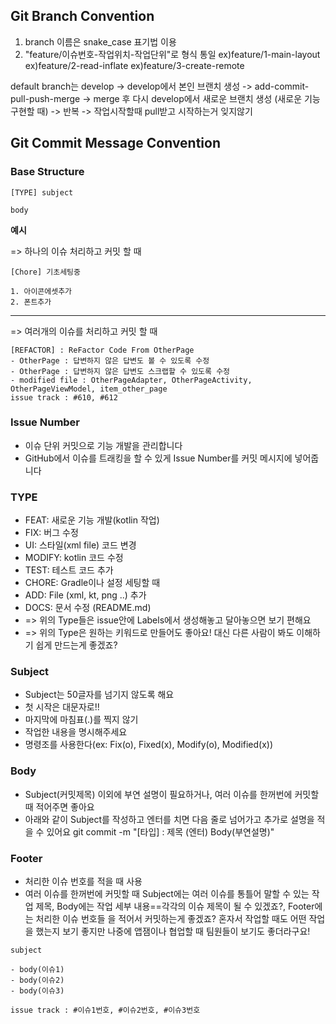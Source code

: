 ## **Git Branch Convention**

1. branch 이름은 snake_case 표기법 이용
2. "feature/이슈번호-작업위치-작업단위"로 형식 통일
 ex)feature/1-main-layout
 ex)feature/2-read-inflate
 ex)feature/3-create-remote

default branch는 develop
-> develop에서 본인 브랜치 생성
-> add-commit-pull-push-merge
-> merge 후 다시 develop에서 새로운 브랜치 생성 (새로운 기능 구현할 때)
-> 반복
-> 작업시작할때 pull받고 시작하는거 잊지않기





## **Git Commit Message Convention**

### **Base Structure**

```
[TYPE] subject

body
```

**예시**

=> 하나의 이슈 처리하고 커밋 할 때

```
[Chore] 기초세팅중

1. 아이콘에셋추가
2. 폰트추가
```
---------------------------------------------------------
=> 여러개의 이슈를 처리하고 커밋 할 때

```
[REFACTOR] : ReFactor Code From OtherPage
- OtherPage : 답변하지 않은 답변도 볼 수 있도록 수정
- OtherPage : 답변하지 않은 답변도 스크랩할 수 있도록 수정
- modified file : OtherPageAdapter, OtherPageActivity, OtherPageViewModel, item_other_page
issue track : #610, #612
```

### **Issue Number**

- 이슈 단위 커밋으로 기능 개발을 관리합니다
- GitHub에서 이슈를 트래킹을 할 수 있게 Issue Number를 커밋 메시지에 넣어줍니다

### **TYPE**

- FEAT: 새로운 기능 개발(kotlin 작업)
- FIX: 버그 수정
- UI: 스타일(xml file) 코드 변경
- MODIFY: kotlin 코드 수정
- TEST: 테스트 코드 추가
- CHORE: Gradle이나 설정 세팅할 때
- ADD: File (xml, kt, png ..) 추가
- DOCS: 문서 수정 (README.md)
- => 위의 Type들은 issue안에 Labels에서 생성해놓고 달아놓으면 보기 편해요
- => 위의 Type은 원하는 키워드로 만들어도 좋아요! 대신 다른 사람이 봐도 이해하기 쉽게 만드는게 좋겠죠?

### **Subject**

- Subject는 50글자를 넘기지 않도록 해요
- 첫 시작은 대문자로!!
- 마지막에 마침표(.)를 찍지 않기
- 작업한 내용을 명시해주세요
- 명령조를 사용한다(ex: Fix(o), Fixed(x), Modify(o), Modified(x))

### **Body**

- Subject(커밋제목) 이외에 부연 설명이 필요하거나, 여러 이슈를 한꺼번에 커밋할 때 적어주면 좋아요
- 아래와 같이 Subject를 작성하고 엔터를 치면 다음 줄로 넘어가고 추가로 설명을 적을 수 있어요 git commit -m "[타입] : 제목 (엔터) Body(부연설명)"

### **Footer**

- 처리한 이슈 번호를 적을 때 사용
- 여러 이슈를 한꺼번에 커밋할 때 Subject에는 여러 이슈를 통틀어 말할 수 있는 작업 제목, Body에는 작업 세부 내용==각각의 이슈 제목이 될 수 있겠죠?, Footer에는 처리한 이슈 번호들 을 적어서 커밋하는게 좋겠죠? 혼자서 작업할 때도 어떤 작업을 했는지 보기 좋지만 나중에 앱잼이나 협업할 때 팀원들이 보기도 좋더라구요!

```
subject

- body(이슈1)
- body(이슈2)
- body(이슈3)

issue track : #이슈1번호, #이슈2번호, #이슈3번호
```




